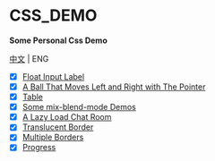 # CSS_DEMO

**Some Personal Css Demo**

[中文](README.md) | ENG

- [x] [Float Input Label](float_input_label.html)
- [x] [A Ball That Moves Left and Right with The Pointer](ball_position_change_with_pointer_move.html)
- [x] [Table](table.html)
- [x] [Some mix-blend-mode Demos](mix_blend_mode.html)
- [x] [A Lazy Load Chat Room](lazy_load_conversation.html)
- [x] [Translucent Border](translucent_border.html)
- [x] [Multiple Borders](multiple_borders.html)
- [x] [Progress](canvas_progress.html)
